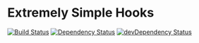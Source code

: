 # Extremely Simple Hooks

[![Build Status](https://travis-ci.org/emolchanov/eshooks.svg?branch=master)](https://travis-ci.org/emolchanov/eshooks)
[![Dependency Status](https://david-dm.org/emolchanov/eshooks.svg)](https://david-dm.org/emolchanov/eshooks)
[![devDependency Status](https://david-dm.org/emolchanov/eshooks/dev-status.svg)](https://david-dm.org/emolchanov/eshooks#info=devDependencies)
